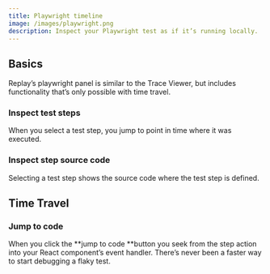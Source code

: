 ```yaml
---
title: Playwright timeline
image: /images/playwright.png
description: Inspect your Playwright test as if it’s running locally.
---
```


## Basics

Replay’s playwright panel is similar to the Trace Viewer, but includes functionality that’s only possible with time travel.

### Inspect test steps

When you select a test step, you jump to point in time where it was executed.

### Inspect step source code

Selecting a test step shows the source code where the test step is defined.

## Time Travel

### Jump to code

When you click the **jump to code **button you seek from the step action into your React component’s event handler. There’s never been a faster way to start debugging a flaky test.
